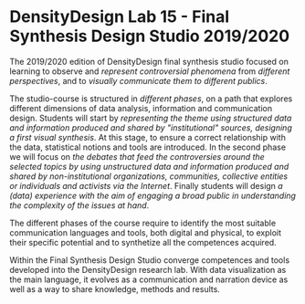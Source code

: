 # DensityDesign Lab 15 - Final Synthesis Design Studio 2019/2020
The 2019/2020 edition of DensityDesign final synthesis studio focused on learning to observe and *represent controversial phenomena* from *different perspectives*, and to *visually communicate them to different publics*.

The studio-course is structured in *different phases*, on a path that explores different dimensions of data analysis, information and communication design. Students will start by *representing the theme using structured data and information produced and shared by "institutional" sources, designing a first visual synthesis*. At this stage, to ensure a correct relationship with the data, statistical notions and tools are introduced. In the second phase we will focus on *the debates that feed the controversies around the selected topics by using unstructured data and information produced and shared by non-institutional organizations, communities, collective entities or individuals and activists via the Internet*. Finally students will design *a (data) experience with the aim of engaging a broad public in understanding the complexity of the issues at hand*.

The different phases of the course require to identify the most suitable communication languages ​​and tools, both digital and physical, to exploit their specific potential and to synthetize all the competences acquired.

Within the Final Synthesis Design Studio converge competences and tools developed into the DensityDesign research lab. With data visualization as the main language, it evolves as a communication and narration device as well as a way to share knowledge, methods and results.
